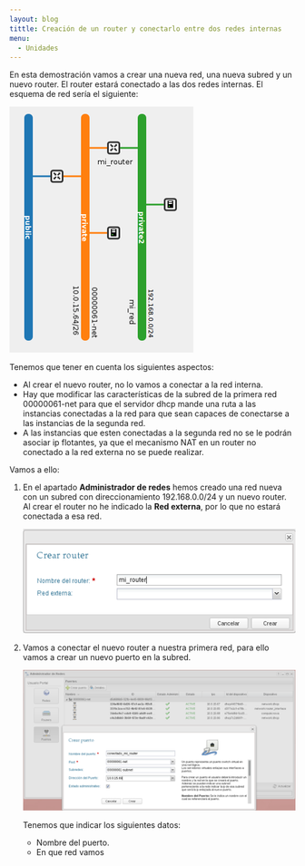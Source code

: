 ```yaml
---
layout: blog
tittle: Creación de un router y conectarlo entre dos redes internas
menu:
  - Unidades
---
```


En esta demostración vamos a crear una nueva red, una nueva subred y un nuevo router. El router estará conectado a las dos redes internas. El esquema de red sería el siguiente:

![red](img/red4.png)

Tenemos que tener en cuenta los siguientes aspectos:

* Al crear el nuevo router, no lo vamos a conectar a la red interna.
* Hay que modificar las características de la subred de la primera red 00000061-net para que el servidor dhcp mande una ruta a las instancias conectadas a la red para que sean capaces de conectarse a las instancias de la segunda red.
* A las instancias que esten conectadas a la segunda red no se le podrán asociar ip flotantes, ya que el mecanismo NAT en un router no conectado a la red externa no se puede realizar.

Vamos a ello:


1. En el apartado **Administrador de redes** hemos creado una red nueva con un subred con direccionamiento 192.168.0.0/24 y un nuevo router. Al crear el router no he indicado la **Red externa**, por lo que no estará conectada a esa red.

	![red](img/net8_1.png)

2. Vamos a conectar el nuevo router a nuestra primera red, para ello vamos a crear un nuevo puerto en la subred.

	![red](img/net9.png)

	Tenemos que indicar los siguientes datos:

	* Nombre del puerto.
	* En que red vamos 
